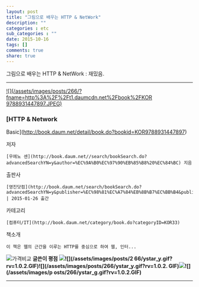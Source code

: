 ```yaml
---
layout: post
title: "그림으로 배우는 HTTP & NetWork"
description: ""
categories : etc
sub_categories : ""
date: 2015-10-16
tags: []
comments: true
share: true
---
```


그림으로 배우는 HTTP & NetWork : 재밌음.

  

  

* * *

[ ![](/assets/images/posts/266/?fname=http%3A%2F%2Ft1.daumcdn.net%2Fbook%2FKOR
9788931447897.JPEG)
](http://book.daum.net/detail/book.do?bookid=KOR9788931447897)

###  [HTTP & Network
Basic](http://book.daum.net/detail/book.do?bookid=KOR9788931447897)

저자

    [우에노 센](http://book.daum.net//search/bookSearch.do?advancedSearchYN=y&author=%EC%9A%B0%EC%97%90%EB%85%B8%20%EC%84%BC) 지음
출판사

    [영진닷컴](http://book.daum.net/search/bookSearch.do?advancedSearchYN=y&publisher=%EC%98%81%EC%A7%84%EB%8B%B7%EC%BB%B4&publisherID=PU00387324) | 2015-01-26 출간
카테고리

    [컴퓨터/IT](http://book.daum.net/category/book.do?categoryID=KOR33)
책소개

    이 책은 웹의 근간을 이루는 HTTP를 중심으로 하여 웹, 인터...

![가격비교](/assets/images/posts/266/bt_info_compare.gif?rv=1.0.1.GIF) **글쓴이 평점 ![
](/assets/images/posts/266/ystar_y.gif?rv=1.0.2.GIF)![](/assets/images/posts/2
66/ystar_y.gif?rv=1.0.2.GIF)![](/assets/images/posts/266/ystar_y.gif?rv=1.0.2.
GIF)![](/assets/images/posts/266/ystar_y.gif?rv=1.0.2.GIF)![](/assets/images/p
osts/266/ystar_g.gif?rv=1.0.2.GIF)**

* * *

  

